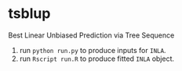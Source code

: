# tsblup
Best Linear Unbiased Prediction via Tree Sequence

1. run `python run.py` to produce inputs for `INLA`.
2. run `Rscript run.R` to produce fitted `INLA` object.
